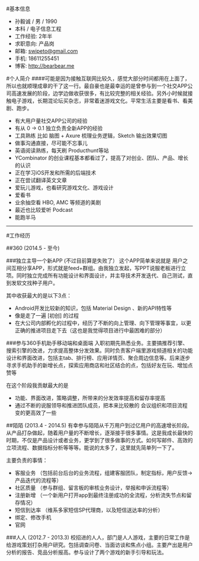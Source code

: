 #基本信息
* 孙毅诚 / 男 / 1990
* 本科  / 电子信息工程
* 工作经验: 2年半
* 求职意向: 产品岗
* 邮箱: swipeto@gmail.com
* 手机: 18611255451
* 博客: http://bearbear.me

#个人简介
####可能是因为接触互联网比较久，感觉大部分时间都用在上面了，所以也就顺理成章的干了这一行。最自豪也是最幸运的是曾参与到一个社交APP公司高速发展的阶段，边学边做收获很多，有比较完整的相关经验。另外小时候就接触电子游戏，长期混论坛买杂志，非常着迷游戏文化。平常生活主要是看书、看美剧、跑步。

* 有大用户量社交APP公司的经验
* 有从 0 -> 0.1 独立负责全新APP的经验
* 工具熟练 比如 脑图 + Axure 梳理业务逻辑，Sketch 输出效果切图
* 做事沟通直接，尽可能不忘事儿
* 英语阅读熟练，每天刷 Producthunt等站
* YCombinator 的创业课程基本都看过了，提高了对创业、团队、产品、增长的认识
* 正在学习iOS开发和所需的后端技术
* 正在尝试翻译英文文章
* 爱玩儿游戏，也看研究游戏文化、游戏设计
* 爱看书
* 业余抽空看 HBO, AMC 等频道的美剧
* 最近也比较爱听 Podcast
* 能跑半马


---

#工作经历

##360 (2014.5 - 至今)

###独立主导一个新APP (不过目前算是失败了）
这个APP简单来说就是 用户之间互相分享APP，形式就是feed+群组。由我独立发起，写PPT说服老板进行立项。同时独立完成所有功能设计和界面设计，并主导技术开发迭代、自己测试，直到发软文找种子用户。

其中收获最大的是以下3点：

 * Android开发比较新的知识，包括 Material Design 、新的API特性等
 * 像是走了一遍 [初创] 的过程
 * 在大公司内部孵化的过程中，经历了不断的向上管理、向下管理等事宜，以更正确的推进项目走下去（这也是我觉得项目进行中最困难的部分）


###参与360手机助手移动端和桌面端
入职初期先熟悉业务。主要搞推荐引擎、搜索引擎的改进，力求提高整体分发效果。同时负责客户端里游戏频道相关的功能设计和界面改进，包括主tab、排行榜、应用详情页、聚合周边信息等。后来逐步寻求手机助手的新增长点，探索应用商店和社区结合的点，包括好友在玩、增加点赞等

在这个阶段我贡献最大的是

 * 功能、界面改进，策略调整，所带来的分发效率提高和留存率提高
 * 通过不断的说服领导和推进团队成员，把本来比较散的 会议组织和项目流程 变的更高效了一些


##陌陌 (2013.4 - 2014.5)
有幸参与陌陌从千万用户到过亿用户的高速增长阶段。从产品打杂做起，随着用户量的不断增长，逐渐接手很多事情。这是我成长最快的时期，不仅是产品设计或者业务，更学到了很多做事的方式。如何写邮件、高效的立项流程、数据指标分析等等等。能说的太多了，这里就先简单列一下了。

主要负责的事情：

* 客服业务 （包括前台后台的业务流程，组建客服团队，制定指标，用户反馈->产品迭代的流程等）
* 社区质量 （参与群组、留言板的审核业务设计，举报和申诉流程等）
* 注册新增 （一个新用户打开app到最终注册成功的全流程，分析流失节点和留存情况）
* 短信到达率 （维系多家短信SP代理商，以及短信送达率的分析）
* 绑定、修改手机 
* 官网 

###人人 (2012.7 - 2013.3)
校招进的人人，部门是人人游戏，主要的日常工作是给游戏策划打杂用户研究。包括调查问卷、当面访谈和焦点小组。主要产出是用户分析的报告、竞品分析报高。参与设计了两个游戏的新手引导和玩法。



